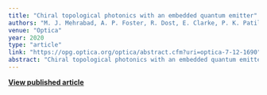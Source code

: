 ```yaml
---
title: "Chiral topological photonics with an embedded quantum emitter"
authors: "M. J. Mehrabad, A. P. Foster, R. Dost, E. Clarke, P. K. Patil, A. M. Fox, M. S. Skolnick, L. R. Wilson"
venue: "Optica"
year: 2020
type: "article"
link: "https://opg.optica.org/optica/abstract.cfm?uri=optica-7-12-1690"
abstract: "Chiral topological photonics with an embedded quantum emitter for quantum photonic applications."
---
```


**[View published article](https://opg.optica.org/optica/abstract.cfm?uri=optica-7-12-1690)**
